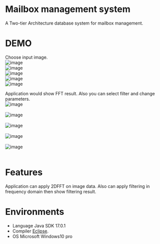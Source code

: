# Mailbox management system
A Two-tier Architecture database system for mailbox management.

# DEMO


Choose input image.<br />
![image](https://github.com/ooniwatori/mailbox-management-system/blob/main/demo1/demo1-1.png
)<br />
![image](https://github.com/ooniwatori/mailbox-management-system/blob/main/demo1/demo1-2.png
)<br />
![image](https://github.com/ooniwatori/mailbox-management-system/blob/main/demo1/demo1-3.png
)<br />
![image](https://github.com/ooniwatori/mailbox-management-system/blob/main/demo1/demo1-4.png
)<br />
![image](https://github.com/ooniwatori/mailbox-management-system/blob/main/demo1/demo1-5.png
)<br />

Application would show FFT result. Also you can select filter and change parameters.<br />
![image](https://github.com/ooniwatori/mailbox-management-system/blob/main/demo2/demo2-1.png
)<br /><br />
![image](https://github.com/ooniwatori/mailbox-management-system/blob/main/demo2/demo2-2.png
)<br /><br />
![image](https://github.com/ooniwatori/mailbox-management-system/blob/main/demo2/demo2-3.png
)<br /><br />
![image](https://github.com/ooniwatori/mailbox-management-system/blob/main/demo2/demo2-4.png
)<br /><br />
![image](https://github.com/ooniwatori/mailbox-management-system/blob/main/demo2/demo2-5.png
)<br /><br />


# Features

Application can apply 2DFFT on image data. Also can apply filtering in frequency domain then show filtering result.

# Environments 

* Language Java SDK 17.0.1
* Compiler [Eclipse](https://www.eclipse.org/).
* OS Microsoft Windows10 pro
